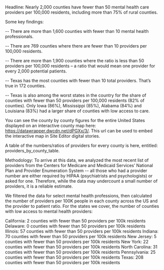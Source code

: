 Headline: Nearly 2,000 counties have fewer than 50 mental health care providers per 100,000 residents, including more than 75% of rural counties.

Some key findings:

-- There are more than 1,600 counties with fewer than 10 mental health professionals.

-- There are 769 counties where there are fewer than 10 providers per 100,000 residents.

-- There are more than 1,900 counties where the ratio is less than 50 providers per 100,000 residents – a ratio that would mean one provider for every 2,000 potential patients.

-- Texas has the most counties with fewer than 10 total providers. That’s true in 172 counties.

-- Texas is also among the worst states in the country for the share of counties with fewer than 50 providers per 100,000 residents (82% of counties). Only Iowa (86%), Mississippi (85%), Alabama (84%) and Louisiana (83%) had a larger share of counties with low access to care.

You can see the county by county figures for the entire United States displayed on an interactive county map here: https://datawrapper.dwcdn.net/dPGXx/3/. This url can be used to embed the interactive map in Site Editor digital stories. 

A table of the numbers/ratios of providers for every county is here, entitled: providers_by_county_table.

Methodology: To arrive at this data, we analyzed the most recent list of providers from the Centers for Medicare and Medicaid Services’ National Plan and Provider Enumeration System -- all those who had a provider number are either required by HIPAA (psychiatrists and psychologists) or asked for one. Therefore, while the data may undercount a small number of providers, it is a reliable estimate.

We filtered the data for select mental health professions, then calculated the number of providers per 100K people in each county across the US and the provider to patient ratio. For the states we cover, the number of counties with low access to mental health providers:

California: 2 counties with fewer than 50 providers per 100k residents
Delaware: 0 counties with fewer than 50 providers per 100k residents
Illinois: 57 counties with fewer than 50 providers per 100k residents
Indiana: 70 counties with fewer than 50 providers per 100k residents
New Jersey: 5 counties with fewer than 50 providers per 100k residents
New York: 22 counties with fewer than 50 providers per 100k residents
North Carolina: 31 counties with fewer than 50 providers per 100k residents
Pennsylvania: 25 counties with fewer than 50 providers per 100k residents
Texas: 208 counties with fewer than 50 providers per 100k residents
